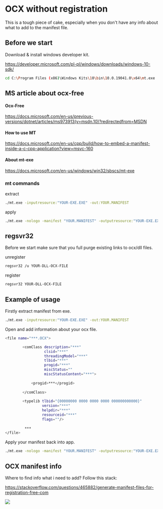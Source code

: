 # OCX without registration

This is a tough piece of cake, especially when you don't have any info about what to add to the manifest file.

## Before we start

Download & install windows developer kit.

https://developer.microsoft.com/pl-pl/windows/downloads/windows-10-sdk/

```sh
cd C:\Program Files (x86)\Windows Kits\10\bin\10.0.19041.0\x64\mt.exe
```

## MS article about ocx-free

#### Ocx-Free

https://docs.microsoft.com/en-us/previous-versions/dotnet/articles/ms973913(v=msdn.10)?redirectedfrom=MSDN

#### How to use MT

https://docs.microsoft.com/en-us/cpp/build/how-to-embed-a-manifest-inside-a-c-cpp-application?view=msvc-160

#### About mt-exe

https://docs.microsoft.com/en-us/windows/win32/sbscs/mt-exe


### mt commands

extract
```sh
./mt.exe -inputresource:"YOUR-EXE.EXE" -out:YOUR.MANIFEST
```

apply

```sh
./mt.exe -nologo -manifest "YOUR.MANIFEST" -outputresource:"YOUR-EXE.EX"
```
## regsvr32

Before we start make sure that you full purge existing links to ocx/dll files.

unregister
```sh
regsvr32 /u YOUR-DLL-OCX-FILE
```

register
```sh
regsvr32 YOUR-DLL-OCX-FILE
```

## Example of usage

Firstly extract manifest from exe.

```sh
./mt.exe -inputresource:"YOUR-EXE.EXE" -out:YOUR.MANIFEST
```

Open and add information about your ocx file.

```sh
<file name="***.OCX">

		<comClass description="***"
				  clsid="***"
				  threadingModel="***"
				  tlbid="***"
				  progid="***"
				  miscStatus=""
				  miscStatusContent="***">
			
			<progid>***</progid>
			
		</comClass>
		                 
		<typelib tlbid="{00000000 0000 0000 0000 000000000000}"
				 version="***"
				 helpdir="***"
				 resourceid="***"
				 flags=""/>
         
         ***
</file>
```
 
Apply your manifest back into app.

```sh
./mt.exe -nologo -manifest "YOUR.MANIFEST" -outputresource:"YOUR-EXE.EXE"
```

## OCX manifest info

Where to find info what i need to add?
Follow this stack:

https://stackoverflow.com/questions/465882/generate-manifest-files-for-registration-free-com


<img src="https://github.com/igor-sadza/JakCo/blob/f48be9cec8ea6bcf8b25314d0b2a7b8d630322a0/windows/img/use_ocx_without_registration_0.png" align="center">
